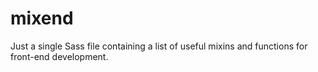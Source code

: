 # mixend

Just a single Sass file containing a list of useful mixins and functions for front-end development. 